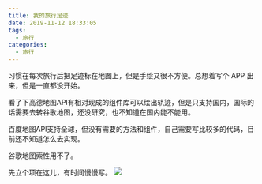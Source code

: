 ```yaml
---
title: 我的旅行足迹
date: 2019-11-12 18:33:05
tags:
  - 旅行
categories:
  - 旅行
---
```


习惯在每次旅行后把足迹标在地图上，但是手绘又很不方便。总想着写个 APP 出来，但是一直都没开始。

看了下高德地图API有相对现成的组件库可以绘出轨迹，但是只支持国内，国际的话需要去转谷歌地图，还没研究，也不知道在国内能不能用。

百度地图API支持全球，但没有需要的方法和组件，自己需要写比较多的代码，目前还不知道怎么去实现。

谷歌地图索性用不了。

先立个项在这儿，有时间慢慢写。
![](/img/footprint.jpg)
